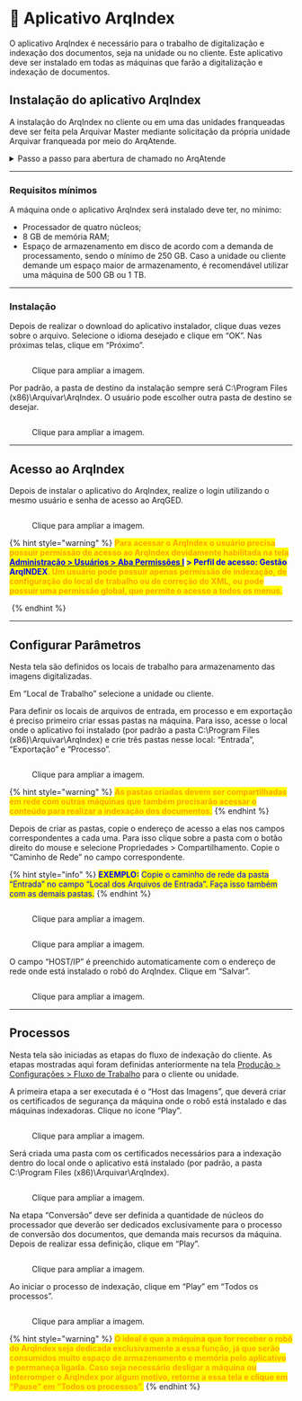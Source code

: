 # 🔹 Aplicativo ArqIndex

O aplicativo ArqIndex é necessário para o trabalho de digitalização e indexação dos documentos, seja na unidade ou no cliente. Este aplicativo deve ser instalado em todas as máquinas que farão a digitalização e indexação de documentos. &#x20;

## Instalação do aplicativo ArqIndex&#x20;

A instalação do ArqIndex no cliente ou em uma das unidades franqueadas deve ser feita pela Arquivar Master mediante solicitação da própria unidade Arquivar franqueada por meio do ArqAtende.&#x20;

<details>

<summary>Passo a passo para abertura de chamado no ArqAtende</summary>

1. Acesse o site [https://b24-sd3f59.bitrix24.site/Solicitacoesfranquias/](https://b24-sd3f59.bitrix24.site/Solicitacoesfranquias/)&#x20;
2. Preencha os campos apresentados na tela:&#x20;

* _Unidade de Negócios:_ nome da unidade solicitante&#x20;
* _Nome do cliente:_ Se o chamado estiver sendo aberto para a unidade, repita o nome. Se for para um cliente, informe o cliente para quem o chamado será aberto.&#x20;
* _Dados de contato:_ Informe o nome, e-mail e telefone de quem deve receber o retorno do chamado. Essa pessoa precisa ter condições de repassar informações do processo, pois ela poderá ser contata pelos técnicos da Arquivar Master durante a execução do chamado. Se o chamado estiver sendo aberto para um cliente, o contato deverá ser do responsável pelo atendimento àquele cliente dentro da unidade. &#x20;

3. Clique em “Próximo”.&#x20;
4. No campo “Departamento Atendimento Solicitação” informe o departamento que deve receber sua solicitação.&#x20;

</details>

***

### Requisitos mínimos&#x20;

A máquina onde o aplicativo ArqIndex será instalado deve ter, no mínimo:&#x20;

* Processador de quatro núcleos;&#x20;
* 8 GB de memória RAM;&#x20;
* Espaço de armazenamento em disco de acordo com a demanda de processamento, sendo o mínimo de 250 GB. Caso a unidade ou cliente demande um espaço maior de armazenamento, é recomendável utilizar uma máquina de 500 GB ou 1 TB.

***

### Instalação

Depois de realizar o download do aplicativo instalador, clique duas vezes sobre o arquivo. Selecione o idioma desejado e clique em “OK”. Nas próximas telas, clique em “Próximo”. &#x20;

<figure><img src="../../.gitbook/assets/app01.png" alt=""><figcaption><p>Clique para ampliar a imagem.</p></figcaption></figure>

Por padrão, a pasta de destino da instalação sempre será C:\Program Files (x86)\Arquivar\ArqIndex. O usuário pode escolher outra pasta de destino se desejar.&#x20;

<figure><img src="../../.gitbook/assets/app02.png" alt=""><figcaption><p>Clique para ampliar a imagem.</p></figcaption></figure>

***

## Acesso ao ArqIndex&#x20;

Depois de instalar o aplicativo do ArqIndex, realize o login utilizando o mesmo usuário e senha de acesso ao ArqGED.&#x20;

<figure><img src="../../.gitbook/assets/app03.png" alt=""><figcaption><p>Clique para ampliar a imagem.</p></figcaption></figure>

{% hint style="warning" %}
<mark style="color:orange;">**Para acessar o ArqIndex o usuário precisa possuir permissão de acesso ao ArqIndex devidamente habilitada na tela**</mark> [<mark style="color:blue;">**Administração > Usuários > Aba Permissões I**</mark>](../../administracao/usuarios.md) <mark style="color:blue;">**> Perfil de acesso: Gestão ArqINDEX**</mark><mark style="color:orange;">**. Um usuário pode possuir apenas permissão de indexação, de configuração do local de trabalho ou de correção do XML, ou pode possuir uma permissão global, que permite o acesso a todos os menus.**</mark>&#x20;

<img src="../../.gitbook/assets/app04.png" alt="" data-size="original">
{% endhint %}

***

## Configurar Parâmetros&#x20;

Nesta tela são definidos os locais de trabalho para armazenamento das imagens digitalizadas.&#x20;

Em “Local de Trabalho” selecione a unidade ou cliente. &#x20;

Para definir os locais de arquivos de entrada, em processo e em exportação é preciso primeiro criar essas pastas na máquina. Para isso, acesse o local onde o aplicativo foi instalado (por padrão a pasta C:\Program Files (x86)\Arquivar\ArqIndex) e crie três pastas nesse local: “Entrada”, “Exportação” e “Processo”.&#x20;

<figure><img src="../../.gitbook/assets/app05.png" alt=""><figcaption><p>Clique para ampliar a imagem.</p></figcaption></figure>

{% hint style="warning" %}
<mark style="color:orange;">**As pastas criadas devem ser compartilhadas em rede com outras máquinas que também precisarão acessar o conteúdo para realizar a indexação dos documentos.**</mark>&#x20;
{% endhint %}

Depois de criar as pastas, copie o endereço de acesso a elas nos campos correspondentes a cada uma. Para isso clique sobre a pasta com o botão direito do mouse e selecione Propriedades > Compartilhamento. Copie o “Caminho de Rede” no campo correspondente.&#x20;

{% hint style="info" %}
<mark style="color:blue;">**EXEMPLO:**</mark> <mark style="color:blue;"></mark><mark style="color:blue;">Copie o caminho de rede da pasta “Entrada” no campo “Local dos Arquivos de Entrada”. Faça isso também com as demais pastas.</mark>&#x20;
{% endhint %}

<figure><img src="../../.gitbook/assets/app06.png" alt=""><figcaption><p>Clique para ampliar a imagem.</p></figcaption></figure>

<figure><img src="../../.gitbook/assets/app07.png" alt=""><figcaption><p>Clique para ampliar a imagem.</p></figcaption></figure>

O campo “HOST/IP” é preenchido automaticamente com o endereço de rede onde está instalado o robô do ArqIndex. Clique em “Salvar”.&#x20;

<figure><img src="../../.gitbook/assets/app08.png" alt=""><figcaption><p>Clique para ampliar a imagem.</p></figcaption></figure>

***

## &#x20;Processos&#x20;

Nesta tela são iniciadas as etapas do fluxo de indexação do cliente. As etapas mostradas aqui foram definidas anteriormente na tela [Produção > Configurações > Fluxo de Trabalho](fluxo-de-trabalho.md) para o cliente ou unidade.&#x20;

A primeira etapa a ser executada é o “Host das Imagens”, que deverá criar os certificados de segurança da máquina onde o robô está instalado e das máquinas indexadoras. Clique no ícone “Play”.  &#x20;

<figure><img src="../../.gitbook/assets/app10.png" alt=""><figcaption><p>Clique para ampliar a imagem.</p></figcaption></figure>

Será criada uma pasta com os certificados necessários para a indexação dentro do local onde o aplicativo está instalado (por padrão, a pasta C:\Program Files (x86)\Arquivar\ArqIndex). &#x20;

<figure><img src="../../.gitbook/assets/app09.png" alt=""><figcaption><p>Clique para ampliar a imagem.</p></figcaption></figure>

Na etapa “Conversão” deve ser definida a quantidade de núcleos do processador que deverão ser dedicados exclusivamente para o processo de conversão dos documentos, que demanda mais recursos da máquina. Depois de realizar essa definição, clique em “Play”.&#x20;

<figure><img src="../../.gitbook/assets/app11.png" alt=""><figcaption><p>Clique para ampliar a imagem.</p></figcaption></figure>

Ao iniciar o processo de indexação, clique em “Play” em “Todos os processos”. &#x20;

<figure><img src="../../.gitbook/assets/app12.png" alt=""><figcaption><p>Clique para ampliar a imagem.</p></figcaption></figure>

{% hint style="warning" %}
<mark style="color:orange;">**O ideal é que a máquina que for receber o robô do ArqIndex seja dedicada exclusivamente a essa função, já que serão consumidos muito espaço de armazenamento e memória pelo aplicativo e permaneça ligada. Caso seja necessário desligar a máquina ou interromper o ArqIndex por algum motivo, retorne a essa tela e clique em “Pause” em “Todos os processos”.**</mark> &#x20;
{% endhint %}
